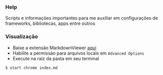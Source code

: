 ### Help

Scripts e informações importantes para me auxiliar em configurações de frameworks, bibliotecas, apps entre outros

### Visualização

- Baixe a extensão MarkdownViewer [aqui](https://chrome.google.com/webstore/detail/markdown-viewer)
- Habilite a permissão para arquivos locais em `Advanced Options`
- Execute na raíz da pasta em seu terminal

```bash
$ start chrome index.md
```
